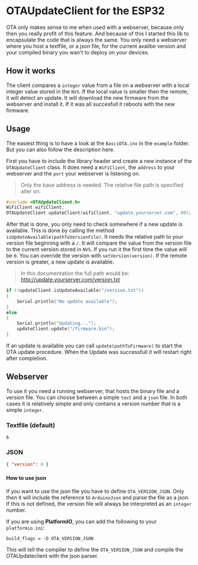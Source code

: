 # OTAUpdateClient for the ESP32

OTA only makes sense to me when used with a webserver, because only then you really profit of this feature. And because of this I started this lib to encapsulate the code that is always the same. You only need a webserver where you host a textfile, or a json file, for the current availbe version and your compiled binary you wan't to deploy on your devices.

## How it works

The client compares a `integer` value from a file on a webserver with a local integer value stored in the `NVS`. If the local value is smaller then the remote, it will detect an update. It will download the new firmware from the webserver and install it. If it was all succesfull it reboots with the new firmware.

## Usage

The easiest thing is to have a look at the `BasciOTA.ino` in the `example` folder. But you can also follow the description here.

First you have to include the library header and create a new instance of the `OTAUpdateClient` class. It does need a `WiFiClient`, the `address` to your webserver and the `port` your webserver is listening on.

> Only the base address is needed. The relative file path is specified alter on.

```cpp
#include <OTAUpdateClient.h>
WiFiClient wifiClient;
OTAUpdateClient updateClient(wifiClient, "update.yourserver.com", 80);
```

After that is done, you only need to check somewhere if a new update is available. This is done by calling the method `isUpdateAvailable(pathToVersionFile)`. It needs the relative path to your version file beginning with a `/`. It will compare the value from the version file to the current version stored in `NVS`. If you run it the first time the value will be `0`. You can override the version with `setVersion(version)`. If the remote version is greater, a new update is available.

> In this documentation the full path would be: http://update.yourserver.com/version.txt

```cpp
if (!updateClient.isUpdateAvailable("/version.txt"))
{
    Serial.println("No update available");
}
else
{
    Serial.println("Updating...");
    updateClient.update("/firmware.bin");
}
```

If an update is available you can call `update(pathToFirmware)` to start the OTA update procedure. When the Update was successfull it will restart right after completion.

## Webserver

To use it you need a running webserver, that hosts the binary file and a version file. You can choose between a simple `text` and a `json` file. In both cases it is relatively simple and only contains a version number that is a simple `integer`.

### Textfile (default)

```
6
```


### JSON

```json
{ "version": 6 }
```

#### How to use json

If you want to use the json file you have to define `OTA_VERSION_JSON`. Only then it will include the reference to `ArduinoJson` and parse the file as a json. If this is not defined, the version file will always be interpreted as an `integer` number.

If you are using **PlatformIO**, you can add the following to your `platformio.ini`:

```
build_flags = -D OTA_VERSION_JSON
```

This will tell the compiler to define the `OTA_VERSION_JSON` and compile the OTAUpdateclient with the json parser.